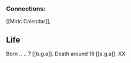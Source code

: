 ### Connections:
[[Miric Calendar]],

## Life
Born .. .. 7 [[b.g.a]]. Death around 16 [[a.g.a]]. 
XX